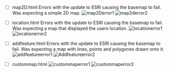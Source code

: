 - [ ] map2D.html
Errors with the update to ESRI causing the basemap to fail. Was expecting a simple 2D map.
![map2Derror1](https://github.com/kaylaoneill/GEOM99LP2/assets/146447016/c18c31eb-874e-42bb-93f4-c0268bbab9dc)
![map2derror2](https://github.com/kaylaoneill/GEOM99LP2/assets/146447016/d6a73b5b-d4d3-4a50-a628-1f2c9d00f417)


- [ ] location.html
Errors with the update to ESRI causing the basemap to fail. Was expecting a map that displayed the users location. 
![locationerror1](https://github.com/kaylaoneill/GEOM99LP2/assets/146447016/6e0208a2-11bc-45b3-9cc9-cd04f59f748e)
![locationerror2](https://github.com/kaylaoneill/GEOM99LP2/assets/146447016/aef8d124-c1e5-4196-abed-86c57d7d91f8)


- [ ] addfeature.html
Errors with the update to ESRI causing the basemap to fail. Was expecting a map with lines, points and polygones drawn onto it. 
![addfeatureerror1](https://github.com/kaylaoneill/GEOM99LP2/assets/146447016/8d31ddb5-f7b2-4dc9-a6df-53f384d64bee)
![Addfeatureerror2](https://github.com/kaylaoneill/GEOM99LP2/assets/146447016/48bb21b5-7396-4ab8-864e-294b693a4b6b)


- [ ] custommap.html
![custommaperror1](https://github.com/kaylaoneill/GEOM99LP2/assets/146447016/b59df562-3f80-4207-a7f5-890792fddbab)
![custommaperror2](https://github.com/kaylaoneill/GEOM99LP2/assets/146447016/b54666c4-2c57-4cab-9955-9833aa84d9fd)
